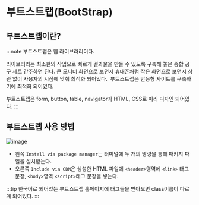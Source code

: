 # 부트스트랩(BootStrap)

## 부트스트랩이란?

:::note
부트스트랩은 웹 라이브러리이다.

라이브러리는 최소한의 작업으로 빠르게 결과물을 만들 수 있도록 구축해 놓은 종합 공구 세트 간주하면 된다.
큰 모니터 화면으로 보던지 휴대폰처럼 작은 화면으로 보던지 상관 없이 사용자의 시점에 맞춰 최적화 되어있다. 
부트스트랩은 반응형 사이트를 구축하기에 최적화 되어있다.

부트스트랩은 form, button, table, navigator가 HTML, CSS로 미리 디자인 되어있다.
:::

## 부트스트랩 사용 방법

![image](https://github.com/JJamVa/JJamVa/assets/80045006/76ae9a53-4ac5-4228-9cd6-76104556ad98)

- 왼쪽 `Install via package manager`는 터미널에 두 개의 명령을 통해 패키지 파일을 설치받는다.
- 오른쪽 `Include via CDN`은 생성한 HTML 파일에 `<header>`영역에 `<link>` 태그 문장, `<body>`영역 `<script>`태그 문장을 넣는다.

:::tip
한국어로 되어있는 부트스트랩 홈페이지에 태그들을 받아오면 class이름이 다르게 되어있다.
:::
